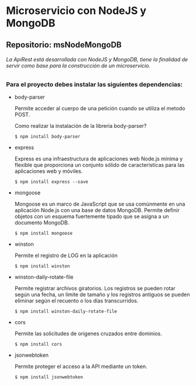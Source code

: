 # Microservicio con NodeJS y MongoDB
## Repositorio: msNodeMongoDB

###### La ApiRest está desarrollada con NodeJS y MongoDB, tiene la finalidad de servir como base para la construcción de un microservicio.

### Para el proyecto debes instalar las siguientes dependencias:

- body-parser
  
  Permite acceder al cuerpo de una petición cuando se utiliza el metodo POST.
  
  Como realizar la instalación de la libreria body-parser?
  ```
  $ npm install body-parser
  ```

- express

  Express es una infraestructura de aplicaciones web Node.js mínima y flexible que proporciona un conjunto sólido de características para las aplicaciones web y móviles.
  ```
  $ npm install express --save
  ```

- mongoose

  Mongoose es un marco de JavaScript que se usa comúnmente en una aplicación Node.js con una base de datos MongoDB.
  Permite definir objetos con un esquema fuertemente tipado que se asigna a un documento MongoDB.
  ```
  $ npm install mongoose
  ```

- winston

  Permite el registro de LOG en la aplicación
  
  ```
  $ npm install winston
  ```
  
- winston-daily-rotate-file

  Permite registrar archivos giratorios. Los registros se pueden rotar según una fecha, un límite de tamaño y los registros   antiguos se pueden eliminar según el recuento o los días transcurridos.

  ```
  $ npm install winston-daily-rotate-file
  ```

- cors

  Permite las solicitudes de origenes cruzados entre dominios.
 
  ```
  $ npm install cors
  ```
 
- jsonwebtoken
 
  Permite proteger el acceso a la API mediante un token.
 
  ```
  $ npm install jsonwebtoken
  ```
 
 
